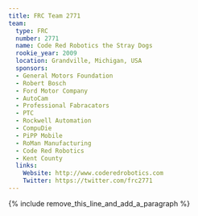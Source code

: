 ```yaml
---
title: FRC Team 2771
team:
  type: FRC
  number: 2771
  name: Code Red Robotics the Stray Dogs
  rookie_year: 2009
  location: Grandville, Michigan, USA
  sponsors:
  - General Motors Foundation
  - Robert Bosch
  - Ford Motor Company
  - AutoCam
  - Professional Fabracators
  - PTC
  - Rockwell Automation
  - CompuDie
  - PiPP Mobile
  - RoMan Manufacturing
  - Code Red Robotics
  - Kent County
  links:
    Website: http://www.coderedrobotics.com
    Twitter: https://twitter.com/frc2771
---
```


{% include remove_this_line_and_add_a_paragraph %}